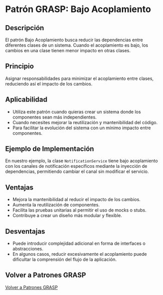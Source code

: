 # Patrón GRASP: Bajo Acoplamiento

## Descripción

El patrón Bajo Acoplamiento busca reducir las dependencias entre diferentes clases de un sistema. Cuando el acoplamiento es bajo, los cambios en una clase tienen menor impacto en otras clases.

## Principio

Asignar responsabilidades para minimizar el acoplamiento entre clases, reduciendo así el impacto de los cambios.

## Aplicabilidad

- Utiliza este patrón cuando quieras crear un sistema donde los componentes sean más independientes.
- Cuando necesites mejorar la reutilización y mantenibilidad del código.
- Para facilitar la evolución del sistema con un mínimo impacto entre componentes.

## Ejemplo de Implementación

En nuestro ejemplo, la clase `NotificationService` tiene bajo acoplamiento con los canales de notificación específicos mediante la inyección de dependencias, permitiendo cambiar el canal sin modificar el servicio.

## Ventajas

- Mejora la mantenibilidad al reducir el impacto de los cambios.
- Aumenta la reutilización de componentes.
- Facilita las pruebas unitarias al permitir el uso de mocks o stubs.
- Contribuye a crear un diseño más modular y flexible.

## Desventajas

- Puede introducir complejidad adicional en forma de interfaces o abstracciones.
- En algunos casos, reducir excesivamente el acoplamiento puede dificultar la comprensión del flujo de la aplicación.

## Volver a Patrones GRASP

[Volver a Patrones GRASP](../../../README.md)